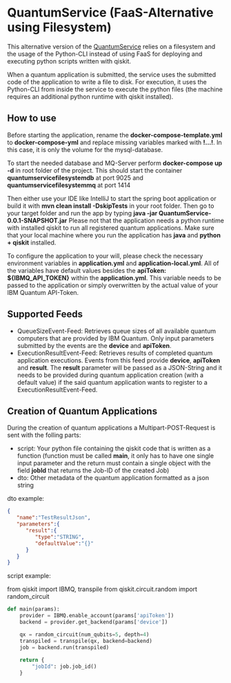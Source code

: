 # QuantumService (FaaS-Alternative using Filesystem)

This alternative version of the [QuantumService](https://github.com/LHommeDeBat/QuantumServiceFaas) relies on a filesystem and the usage of the Python-CLI instead of using FaaS for deploying and executing python scripts written with qiskit.

When a quantum application is submitted, the service uses the submitted code of the application to write a file to disk.
For execution, it uses the Python-CLI from inside the service to execute the python files (the machine requires an additional python runtime with qiskit installed).

## How to use

Before starting the application, rename the **docker-compose-template.yml** to **docker-compose-yml** and replace missing variables marked with **!...!**. In this case, it is only the volume for the mysql-database.

To start the needed database and MQ-Server perform **docker-compose up -d** in root folder of the project. This should start the container **quantumservicefilesystemdb** at port 9025 and **quantumservicefilesystemmq** at port 1414

Then either use your IDE like IntelliJ to start the spring boot application or build it with **mvn clean install -DskipTests** in your root folder.
Then go to your target folder and run the app by typing **java -jar QuantumService-0.0.1-SNAPSHOT.jar**
Please not that the application needs a python runtime with installed qiskit to run all registered quantum applications.
Make sure that your local machine where you run the application has **java** and **python + qiskit** installed.

To configure the application to your will, please check the necessary environment variables in **application.yml** and **application-local.yml**.
All of the variables have default values besides the **apiToken: ${IBMQ_API_TOKEN}** within the **application.yml**. This variable needs to be passed to the application or simply overwritten by the actual value of your IBM Quantum API-Token.

## Supported Feeds

- QueueSizeEvent-Feed: Retrieves queue sizes of all available quantum computers that are provided by IBM Quantum. Only input parameters submitted by the events are the **device** and **apiToken**.
- ExecutionResultEvent-Feed: Retrieves results of completed quantum application executions. Events from this feed provide **device**, **apiToken** and **result**. The **result** parameter will be passed as a JSON-String and it needs to be provided during quantum application creation (with a default value) if the said quantum application wants to register to a ExecutionResultEvent-Feed.

## Creation of Quantum Applications

During the creation of quantum applications a Multipart-POST-Request is sent with the folling parts:

- script: Your python file containing the qiskit code that is written as a function (function must be called **main**, it only has to have one single input parameter and the return must contain a single object with the field **jobId** that returns the Job-ID of the created Job)
- dto: Other metadata of the quantum application formatted as a json string

dto example:

``` json
{
   "name":"TestResultJson",
   "parameters":{
      "result":{
         "type":"STRING",
         "defaultValue":"{}"
      }
   }
}
```

script example:

from qiskit import IBMQ, transpile
from qiskit.circuit.random import random_circuit

``` python
def main(params):
    provider = IBMQ.enable_account(params['apiToken'])
    backend = provider.get_backend(params['device'])

    qx = random_circuit(num_qubits=5, depth=4)
    transpiled = transpile(qx, backend=backend)
    job = backend.run(transpiled)
    
    return {
        "jobId": job.job_id()
    }
```
